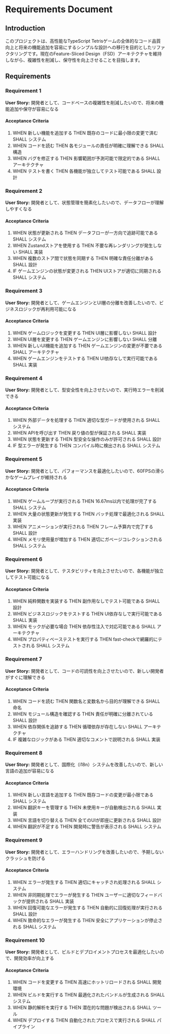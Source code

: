 # Requirements Document

## Introduction

このプロジェクトは、高性能なTypeScript Tetrisゲームの全体的なコード品質向上と将来の機能追加を容易にするシンプルな設計への移行を目的としたリファクタリングです。現在のFeature-Sliced Design（FSD）アーキテクチャを維持しながら、複雑性を削減し、保守性を向上させることを目指します。

## Requirements

### Requirement 1

**User Story:** 開発者として、コードベースの複雑性を削減したいので、将来の機能追加や保守が容易になる

#### Acceptance Criteria

1. WHEN 新しい機能を追加する THEN 既存のコードに最小限の変更で済む SHALL システム
2. WHEN コードを読む THEN 各モジュールの責任が明確に理解できる SHALL 構造
3. WHEN バグを修正する THEN 影響範囲が予測可能で限定的である SHALL アーキテクチャ
4. WHEN テストを書く THEN 各機能が独立してテスト可能である SHALL 設計

### Requirement 2

**User Story:** 開発者として、状態管理を簡素化したいので、データフローが理解しやすくなる

#### Acceptance Criteria

1. WHEN 状態が更新される THEN データフローが一方向で追跡可能である SHALL システム
2. WHEN Zustandストアを使用する THEN 不要な再レンダリングが発生しない SHALL 実装
3. WHEN 複数のストア間で状態を同期する THEN 明確な責任分離がある SHALL 設計
4. IF ゲームエンジンの状態が変更される THEN UIストアが適切に同期される SHALL システム

### Requirement 3

**User Story:** 開発者として、ゲームエンジンとUI層の分離を改善したいので、ビジネスロジックが再利用可能になる

#### Acceptance Criteria

1. WHEN ゲームロジックを変更する THEN UI層に影響しない SHALL 設計
2. WHEN UI層を変更する THEN ゲームエンジンに影響しない SHALL 分離
3. WHEN 新しいUI機能を追加する THEN ゲームエンジンの変更が不要である SHALL アーキテクチャ
4. WHEN ゲームエンジンをテストする THEN UI依存なしで実行可能である SHALL 実装

### Requirement 4

**User Story:** 開発者として、型安全性を向上させたいので、実行時エラーを削減できる

#### Acceptance Criteria

1. WHEN 外部データを処理する THEN 適切な型ガードが使用される SHALL システム
2. WHEN APIを呼び出す THEN 戻り値の型が保証される SHALL 実装
3. WHEN 状態を更新する THEN 型安全な操作のみが許可される SHALL 設計
4. IF 型エラーが発生する THEN コンパイル時に検出される SHALL システム

### Requirement 5

**User Story:** 開発者として、パフォーマンスを最適化したいので、60FPSの滑らかなゲームプレイが維持される

#### Acceptance Criteria

1. WHEN ゲームループが実行される THEN 16.67ms以内で処理が完了する SHALL システム
2. WHEN 大量の状態更新が発生する THEN バッチ処理で最適化される SHALL 実装
3. WHEN アニメーションが実行される THEN フレーム予算内で完了する SHALL 設計
4. WHEN メモリ使用量が増加する THEN 適切にガベージコレクションされる SHALL システム

### Requirement 6

**User Story:** 開発者として、テスタビリティを向上させたいので、各機能が独立してテスト可能になる

#### Acceptance Criteria

1. WHEN 純粋関数を実装する THEN 副作用なしでテスト可能である SHALL 設計
2. WHEN ビジネスロジックをテストする THEN UI依存なしで実行可能である SHALL 実装
3. WHEN モックが必要な場合 THEN 依存性注入で対応可能である SHALL アーキテクチャ
4. WHEN プロパティベーステストを実行する THEN fast-checkで網羅的にテストされる SHALL システム

### Requirement 7

**User Story:** 開発者として、コードの可読性を向上させたいので、新しい開発者がすぐに理解できる

#### Acceptance Criteria

1. WHEN コードを読む THEN 関数名と変数名から目的が理解できる SHALL 命名
2. WHEN モジュール構造を確認する THEN 責任が明確に分離されている SHALL 設計
3. WHEN 依存関係を追跡する THEN 循環依存が存在しない SHALL アーキテクチャ
4. IF 複雑なロジックがある THEN 適切なコメントで説明される SHALL 実装

### Requirement 8

**User Story:** 開発者として、国際化（i18n）システムを改善したいので、新しい言語の追加が容易になる

#### Acceptance Criteria

1. WHEN 新しい言語を追加する THEN 既存コードの変更が最小限である SHALL システム
2. WHEN 翻訳キーを管理する THEN 未使用キーが自動検出される SHALL 実装
3. WHEN 言語を切り替える THEN 全てのUIが即座に更新される SHALL 設計
4. WHEN 翻訳が不足する THEN 開発時に警告が表示される SHALL システム

### Requirement 9

**User Story:** 開発者として、エラーハンドリングを改善したいので、予期しないクラッシュを防げる

#### Acceptance Criteria

1. WHEN エラーが発生する THEN 適切にキャッチされ処理される SHALL システム
2. WHEN 非同期処理でエラーが発生する THEN ユーザーに適切なフィードバックが提供される SHALL 実装
3. WHEN 回復可能なエラーが発生する THEN 自動的に回復処理が実行される SHALL 設計
4. WHEN 致命的なエラーが発生する THEN 安全にアプリケーションが停止される SHALL システム

### Requirement 10

**User Story:** 開発者として、ビルドとデプロイメントプロセスを最適化したいので、開発効率が向上する

#### Acceptance Criteria

1. WHEN コードを変更する THEN 高速にホットリロードされる SHALL 開発環境
2. WHEN ビルドを実行する THEN 最適化されたバンドルが生成される SHALL システム
3. WHEN 静的解析を実行する THEN 潜在的な問題が検出される SHALL ツール
4. WHEN デプロイする THEN 自動化されたプロセスで実行される SHALL パイプライン